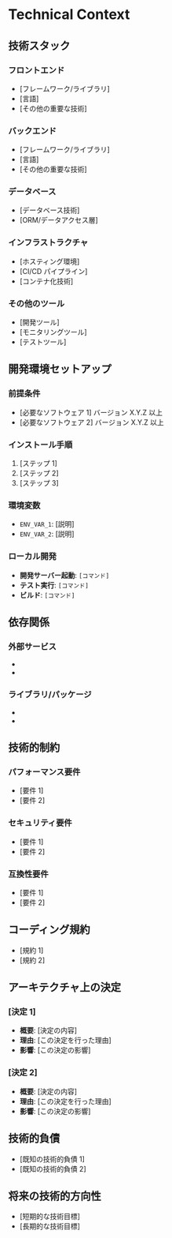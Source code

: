 # Technical Context

## 技術スタック

### フロントエンド

- [フレームワーク/ライブラリ]
- [言語]
- [その他の重要な技術]

### バックエンド

- [フレームワーク/ライブラリ]
- [言語]
- [その他の重要な技術]

### データベース

- [データベース技術]
- [ORM/データアクセス層]

### インフラストラクチャ

- [ホスティング環境]
- [CI/CD パイプライン]
- [コンテナ化技術]

### その他のツール

- [開発ツール]
- [モニタリングツール]
- [テストツール]

## 開発環境セットアップ

### 前提条件

- [必要なソフトウェア 1] バージョン X.Y.Z 以上
- [必要なソフトウェア 2] バージョン X.Y.Z 以上

### インストール手順

1. [ステップ 1]
2. [ステップ 2]
3. [ステップ 3]

### 環境変数

- `ENV_VAR_1`: [説明]
- `ENV_VAR_2`: [説明]

### ローカル開発

- **開発サーバー起動**: `[コマンド]`
- **テスト実行**: `[コマンド]`
- **ビルド**: `[コマンド]`

## 依存関係

### 外部サービス

- [サービス 1]: [用途と重要性]
- [サービス 2]: [用途と重要性]

### ライブラリ/パッケージ

- [主要な依存関係 1]: [用途と重要性]
- [主要な依存関係 2]: [用途と重要性]

## 技術的制約

### パフォーマンス要件

- [要件 1]
- [要件 2]

### セキュリティ要件

- [要件 1]
- [要件 2]

### 互換性要件

- [要件 1]
- [要件 2]

## コーディング規約

- [規約 1]
- [規約 2]

## アーキテクチャ上の決定

### [決定 1]

- **概要**: [決定の内容]
- **理由**: [この決定を行った理由]
- **影響**: [この決定の影響]

### [決定 2]

- **概要**: [決定の内容]
- **理由**: [この決定を行った理由]
- **影響**: [この決定の影響]

## 技術的負債

- [既知の技術的負債 1]
- [既知の技術的負債 2]

## 将来の技術的方向性

- [短期的な技術目標]
- [長期的な技術目標]
